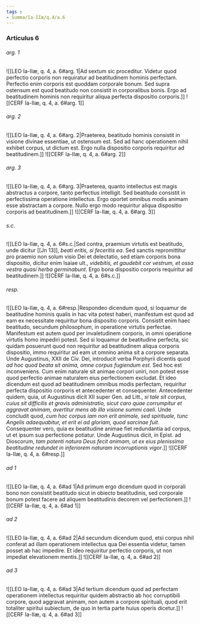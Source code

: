 ```yaml
---
tags : 
- Summa/Ia-IIæ/q.4/a.6
---
```


### Articulus 6

###### arg. 1
![[LEO Ia-IIæ, q. 4, a. 6#arg. 1|Ad sextum sic proceditur. Videtur quod perfectio corporis non requiratur ad beatitudinem hominis perfectam. Perfectio enim corporis est quoddam corporale bonum. Sed supra ostensum est quod beatitudo non consistit in corporalibus bonis. Ergo ad beatitudinem hominis non requiritur aliqua perfecta dispositio corporis.]]
![[CERF Ia-IIæ, q. 4, a. 6#arg. 1]]

###### arg. 2
![[LEO Ia-IIæ, q. 4, a. 6#arg. 2|Praeterea, beatitudo hominis consistit in visione divinae essentiae, ut ostensum est. Sed ad hanc operationem nihil exhibet corpus, ut dictum est. Ergo nulla dispositio corporis requiritur ad beatitudinem.]]
![[CERF Ia-IIæ, q. 4, a. 6#arg. 2]]

###### arg. 3
![[LEO Ia-IIæ, q. 4, a. 6#arg. 3|Praeterea, quanto intellectus est magis abstractus a corpore, tanto perfectius intelligit. Sed beatitudo consistit in perfectissima operatione intellectus. Ergo oportet omnibus modis animam esse abstractam a corpore. Nullo ergo modo requiritur aliqua dispositio corporis ad beatitudinem.]]
![[CERF Ia-IIæ, q. 4, a. 6#arg. 3]]

###### s.c.
![[LEO Ia-IIæ, q. 4, a. 6#s.c.|Sed contra, praemium virtutis est beatitudo, unde dicitur [[Jn 13]], *beati eritis, si feceritis ea*. Sed sanctis repromittitur pro praemio non solum visio Dei et delectatio, sed etiam corporis bona dispositio, dicitur enim Isaiae ult., *videbitis, et gaudebit cor vestrum, et ossa vestra quasi herba germinabunt*. Ergo bona dispositio corporis requiritur ad beatitudinem.]]
![[CERF Ia-IIæ, q. 4, a. 6#s.c.]]

###### resp.
![[LEO Ia-IIæ, q. 4, a. 6#resp.|Respondeo dicendum quod, si loquamur de beatitudine hominis qualis in hac vita potest haberi, manifestum est quod ad eam ex necessitate requiritur bona dispositio corporis. Consistit enim haec beatitudo, secundum philosophum, in operatione virtutis perfectae. Manifestum est autem quod per invaletudinem corporis, in omni operatione virtutis homo impediri potest. Sed si loquamur de beatitudine perfecta, sic quidam posuerunt quod non requiritur ad beatitudinem aliqua corporis dispositio, immo requiritur ad eam ut omnino anima sit a corpore separata. Unde Augustinus, XXII de Civ. Dei, introducit verba Porphyrii dicentis quod *ad hoc quod beata sit anima, omne corpus fugiendum est*. Sed hoc est inconveniens. Cum enim naturale sit animae corpori uniri, non potest esse quod perfectio animae naturalem eius perfectionem excludat. Et ideo dicendum est quod ad beatitudinem omnibus modis perfectam, requiritur perfecta dispositio corporis et antecedenter et consequenter. Antecedenter quidem, quia, ut Augustinus dicit XII super Gen. ad Litt., *si tale sit corpus, cuius sit difficilis et gravis administratio, sicut caro quae corrumpitur et aggravat animam, avertitur mens ab illa visione summi caeli*. Unde concludit quod, *cum hoc corpus iam non erit animale, sed spirituale, tunc Angelis adaequabitur, et erit ei ad gloriam, quod sarcinae fuit*. Consequenter vero, quia ex beatitudine animae fiet redundantia ad corpus, ut et ipsum sua perfectione potiatur. Unde Augustinus dicit, in Epist. ad Dioscorum, *tam potenti natura Deus fecit animam, ut ex eius plenissima beatitudine redundet in inferiorem naturam incorruptionis vigor*.]]
![[CERF Ia-IIæ, q. 4, a. 6#resp.]]

###### ad 1
![[LEO Ia-IIæ, q. 4, a. 6#ad 1|Ad primum ergo dicendum quod in corporali bono non consistit beatitudo sicut in obiecto beatitudinis, sed corporale bonum potest facere ad aliquem beatitudinis decorem vel perfectionem.]]
![[CERF Ia-IIæ, q. 4, a. 6#ad 1]]

###### ad 2
![[LEO Ia-IIæ, q. 4, a. 6#ad 2|Ad secundum dicendum quod, etsi corpus nihil conferat ad illam operationem intellectus qua Dei essentia videtur, tamen posset ab hac impedire. Et ideo requiritur perfectio corporis, ut non impediat elevationem mentis.]]
![[CERF Ia-IIæ, q. 4, a. 6#ad 2]]

###### ad 3
![[LEO Ia-IIæ, q. 4, a. 6#ad 3|Ad tertium dicendum quod ad perfectam operationem intellectus requiritur quidem abstractio ab hoc corruptibili corpore, quod aggravat animam, non autem a corpore spirituali, quod erit totaliter spiritui subiectum, de quo in tertia parte huius operis dicetur.]]
![[CERF Ia-IIæ, q. 4, a. 6#ad 3]]

